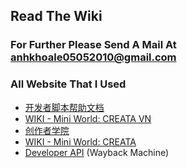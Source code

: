 ## Read The Wiki

### For Further Please Send A Mail At anhkhoale05052010@gmail.com

### All Website That I Used

+ [开发者脚本帮助文档](https://developers.mini1.cn/wiki/)
+ [WIKI - Mini World: CREATA VN](https://wiki.miniworldgame.vn/doku.php?id=developer_center:developer_editor:script)
+ [创作者学院](https://dev-wiki.mini1.cn/cyclopdeia?wikiMenuId=3&wikiId=1352)
+ [WIKI - Mini World: CREATA](https://wiki.miniworldgame.com/doku.php?id=developer_center:documentation)
+ [Developer API](https://web.archive.org/web/20240303153843mp_/https://developers.miniworldgame.com/wiki/) (Wayback Machine)
